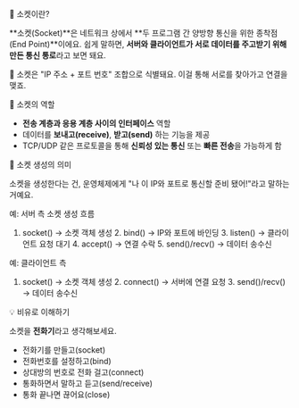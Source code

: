 🧠 소켓이란?

**소켓(Socket)**은 네트워크 상에서 **두 프로그램 간 양방향 통신을 위한 종착점(End Point)**이에요. 쉽게 말하면, **서버와 클라이언트가 서로 데이터를 주고받기 위해 만든 통신 통로**라고 보면 돼요.

📌 소켓은 "IP 주소 + 포트 번호" 조합으로 식별돼요. 이걸 통해 서로를 찾아가고 연결을 맺죠.

🧱 소켓의 역할

- **전송 계층과 응용 계층 사이의 인터페이스** 역할
- 데이터를 **보내고(receive)**, **받고(send)** 하는 기능을 제공
- TCP/UDP 같은 프로토콜을 통해 **신뢰성 있는 통신** 또는 **빠른 전송**을 가능하게 함

🔄 소켓 생성의 의미

소켓을 생성한다는 건, 운영체제에게 "나 이 IP와 포트로 통신할 준비 됐어!"라고 말하는 거예요.

예: 서버 측 소켓 생성 흐름

1. socket() → 소켓 객체 생성 2. bind() → IP와 포트에 바인딩 3. listen() → 클라이언트 요청 대기 4. accept() → 연결 수락 5. send()/recv() → 데이터 송수신

예: 클라이언트 측

1. socket() → 소켓 객체 생성 2. connect() → 서버에 연결 요청 3. send()/recv() → 데이터 송수신

💡 비유로 이해하기

소켓을 **전화기**라고 생각해보세요.

- 전화기를 만들고(socket)
- 전화번호를 설정하고(bind)
- 상대방의 번호로 전화 걸고(connect)
- 통화하면서 말하고 듣고(send/receive)
- 통화 끝나면 끊어요(close)